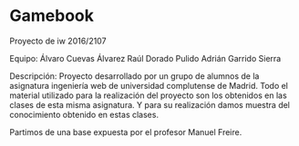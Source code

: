 # Gamebook
Proyecto de iw 2016/2107

Equipo:
Álvaro Cuevas Álvarez
Raúl Dorado Pulido
Adrián Garrido Sierra

Descripción: Proyecto desarrollado por un grupo de alumnos de la asignatura ingeniería web de universidad complutense de Madrid.
Todo el material utilizado para la realización del proyecto son los obtenidos en las clases de esta misma asignatura.
Y para su realización damos muestra del conocimiento obtenido en estas clases.

Partimos de una base expuesta por el profesor Manuel Freire.

